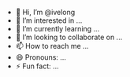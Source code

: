- 👋 Hi, I’m @ivelong
- 👀 I’m interested in ...
- 🌱 I’m currently learning ...
- 💞️ I’m looking to collaborate on ...
- 📫 How to reach me ...
- 😄 Pronouns: ...
- ⚡ Fun fact: ...

<!---
ivelong/ivelong is a ✨ special ✨ repository because its `README.md` (this file) appears on your GitHub profile.
You can click the Preview link to take a look at your changes.
--->
